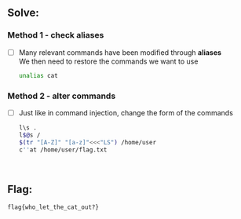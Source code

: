 ## Solve:

### Method 1 - check aliases
- [ ] Many relevant commands have been modified through **aliases** <br>
  We then need to restore the commands we want to use
  ```bash
  unalias cat 
  ```

### Method 2 - alter commands
- [ ] Just like in command injection, change the form of the commands
  ```bash
  l\s .
  l$@s /
  $(tr "[A-Z]" "[a-z]"<<<"LS") /home/user
  c''at /home/user/flag.txt
  ```

<br>

## Flag:
`flag{who_let_the_cat_out?}`
